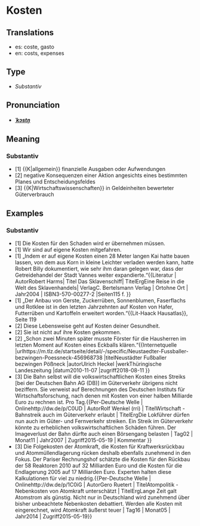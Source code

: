 # Kosten
## Translations
- es: coste, gasto
- en: costs, expenses
## Type
- _Substantiv_
## Pronunciation
- **_[ˈkɔstn̩](https://commons.wikimedia.org/wiki/File:De-Kosten.ogg)_**
## Meaning
### Substantiv
- [1] {{K|allgemein}} finanzielle Ausgaben oder Aufwendungen
- [2] negative Konsequenzen einer Aktion angesichts eines bestimmten Planes und Entscheidungsfeldes
- [3] {{K|Wirtschaftswissenschaften}} in Geldeinheiten bewerteter Güterverbrauch
## Examples
### Substantiv
- [1] Die Kosten für den Schaden wird er übernehmen müssen.
- [1] Wir sind auf eigene Kosten mitgefahren.
- [1] „Indem er auf eigene Kosten einen 28 Meter langen Kai hatte bauen lassen, von dem aus Korn in kleine Leichter verladen werden kann, hatte Robert Billy dokumentiert, wie sehr ihm daran gelegen war, dass der Getreidehandel der Stadt Vannes weiter expandierte.“<ref>{{Literatur | AutorRobert Harms| Titel Das Sklavenschiff| TitelErgEine Reise in die Welt des Sklavenhandels| VerlagC. Bertelsmann Verlag | Ortohne Ort | Jahr2004 | ISBN3-570-00277-2 |Seiten115&nbsp;f. }}</ref>
- [1] „Der Anbau von Gerste, Zuckerrüben, Sonnenblumen, Faserflachs und Rotklee ist in den letzten Jahrzehnten auf Kosten von Hafer, Futterrüben und Kartoffeln erweitert worden.“<ref>{{Lit-Haack Hausatlas}}, Seite 119</ref>
- [2] Diese Lebensweise geht auf Kosten deiner Gesundheit.
- [2] Sie ist nicht auf ihre Kosten gekommen.
- [2] „Schon zwei Minuten später musste Förster für die Hausherren im letzten Moment auf Kosten eines Eckballs klären.“<ref>{{Internetquelle |urlhttps://m.tlz.de/startseite/detail/-/specific/Neustaedter-Fussballer-bezwingen-Poessneck-456968738 |titelNeustädter Fußballer bezwingen Pößneck |autorUlrich Heckel |werkThüringische Landeszeitung |datum2010-11-07 |zugriff2018-08-11 }}</ref>
- [3] Die Bahn selbst will die volkswirtschaftlichen Kosten eines Streiks [bei der Deutschen Bahn AG (DB)] im Güterverkehr übrigens nicht beziffern. Sie verweist auf Berechnungen des Deutschen Instituts für Wirtschaftsforschung, nach denen mit Kosten von einer halben Milliarde Euro zu rechnen ist. Pro Tag.<ref>{{Per-Deutsche Welle | Onlinehttp://dw.de/p/C0UD | AutorRolf Wenkel (rri) | TitelWirtschaft - Bahnstreik auch im Güterverkehr erlaubt | TitelErgDie Lokführer dürfen nun auch im Güter- und Fernverkehr streiken. Ein Streik im Güterverkehr könnte zu erheblichen volkswirtschaftlichen Schäden führen. Der Imageverlust der Bahn dürfte auch einen Börsengang belasten | Tag02 | Monat11 | Jahr2007 | Zugriff2015-05-19 | Kommentar }}</ref>
- [3] Die Folgekosten der Atomkraft, die Kosten für Kraftwerksrückbau und Atommüllendlagerung rücken deshalb ebenfalls zunehmend in den Fokus. Der Pariser Rechnungshof schätzte die Kosten für den Rückbau der 58 Reaktoren 2010 auf 32 Milliarden Euro und die Kosten für die Endlagerung 2005 auf 17 Milliarden Euro. Experten halten diese Kalkulationen für viel zu niedrig.<ref>{{Per-Deutsche Welle | Onlinehttp://dw.de/p/1C0iG | AutorGero Ruetert | TitelAtompolitik - Nebenkosten von Atomkraft unterschätzt | TitelErgLange Zeit galt Atomstrom als günstig. Nicht nur in Deutschland wird zunehmend über bisher unbeachtete Nebenkosten debattiert. Werden alle Kosten mit eingerechnet, wird Atomkraft äußerst teuer | Tag16 | Monat05 | Jahr2014 | Zugriff2015-05-19}}</ref>
